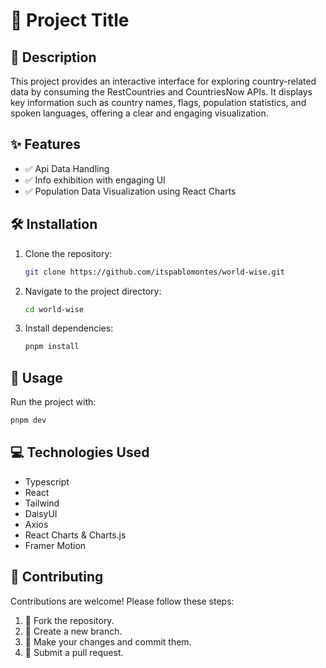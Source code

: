 # 🚀 Project Title

## 📖 Description
This project provides an interactive interface for exploring country-related data by consuming the RestCountries and CountriesNow APIs. It displays key information such as country names, flags, population statistics, and spoken languages, offering a clear and engaging visualization.

## ✨ Features
- ✅ Api Data Handling
- ✅ Info exhibition with engaging UI
- ✅ Population Data Visualization using React Charts

## 🛠️ Installation
1. Clone the repository:
   ```sh
   git clone https://github.com/itspablomontes/world-wise.git
   ```
2. Navigate to the project directory:
   ```sh
   cd world-wise
   ```
3. Install dependencies:
   ```sh
   pnpm install
   ```

## 🚀 Usage
Run the project with:
```sh
pnpm dev
```

## 💻 Technologies Used
- Typescript
- React 
- Tailwind
- DaisyUI
- Axios
- React Charts & Charts.js
- Framer Motion

## 🤝 Contributing
Contributions are welcome! Please follow these steps:
1. 🍴 Fork the repository.
2. 🌿 Create a new branch.
3. 📝 Make your changes and commit them.
4. 🔄 Submit a pull request.



